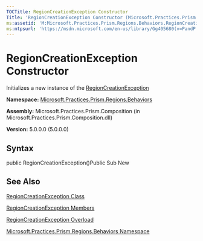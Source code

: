 ```yaml
---
TOCTitle: RegionCreationException Constructor
Title: 'RegionCreationException Constructor (Microsoft.Practices.Prism.Regions.Behaviors)'
ms:assetid: 'M:Microsoft.Practices.Prism.Regions.Behaviors.RegionCreationException.\#ctor'
ms:mtpsurl: 'https://msdn.microsoft.com/en-us/library/Gg405680(v=PandP.50)'
---
```



# RegionCreationException Constructor

Initializes a new instance of the [RegionCreationException](https://msdn.microsoft.com/library/microsoft.practices.prism.regions.behaviors.regioncreationexception)

**Namespace:** [Microsoft.Practices.Prism.Regions.Behaviors](https://msdn.microsoft.com/library/microsoft.practices.prism.regions.behaviors)
**Assembly:** Microsoft.Practices.Prism.Composition (in Microsoft.Practices.Prism.Composition.dll)

**Version:** 5.0.0.0 (5.0.0.0)

## Syntax

public RegionCreationException()Public Sub New

## See Also

[RegionCreationException Class](https://msdn.microsoft.com/library/microsoft.practices.prism.regions.behaviors.regioncreationexception)

[RegionCreationException Members](https://msdn.microsoft.com/allmembers.t:microsoft.practices.prism.regions.behaviors.regioncreationexception)

[RegionCreationException Overload](https://msdn.microsoft.com/overload:microsoft.practices.prism.regions.behaviors.regioncreationexception.)

[Microsoft.Practices.Prism.Regions.Behaviors Namespace](https://msdn.microsoft.com/library/microsoft.practices.prism.regions.behaviors)
